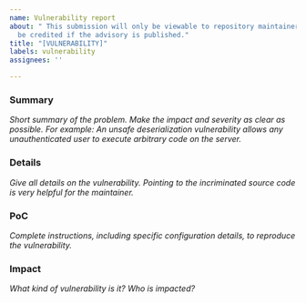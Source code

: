 ```yaml
---
name: Vulnerability report
about: " This submission will only be viewable to repository maintainers. You will
  be credited if the advisory is published."
title: "[VULNERABILITY]"
labels: vulnerability
assignees: ''

---
```


### Summary
_Short summary of the problem. Make the impact and severity as clear as possible. For example: An unsafe deserialization vulnerability allows any unauthenticated user to execute arbitrary code on the server._

### Details
_Give all details on the vulnerability. Pointing to the incriminated source code is very helpful for the maintainer._

### PoC
_Complete instructions, including specific configuration details, to reproduce the vulnerability._

### Impact
_What kind of vulnerability is it? Who is impacted?_
